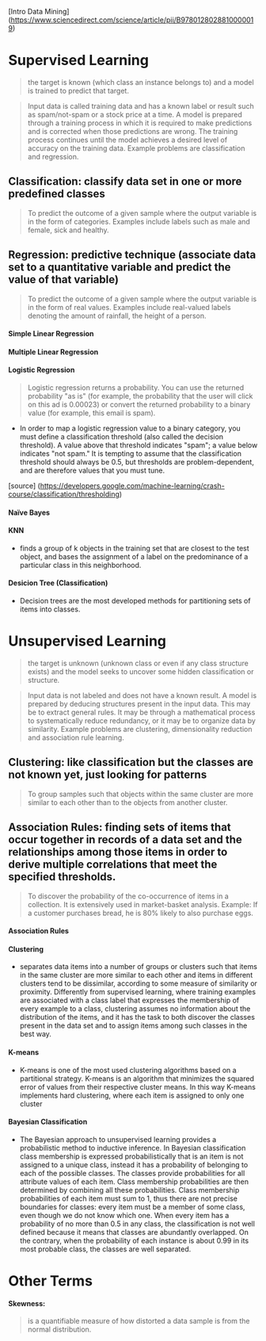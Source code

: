 [Intro Data Mining] (https://www.sciencedirect.com/science/article/pii/B9780128028810000019)

# Supervised Learning
> the target is known (which class an instance belongs to) and a model is trained to
predict that target.

> Input data is called training data and has a known label or result such as spam/not-spam or a stock price at a time.
A model is prepared through a training process in which it is required to make predictions and is corrected when those predictions are wrong. The training process continues until the model achieves a desired level of accuracy on the training data. Example problems are classification and regression.

## Classification: classify data set in one or more predefined classes
> To predict the outcome of a given sample where the output variable is in the form of categories. Examples include labels such as male and female, sick and healthy.

## Regression: predictive technique (associate data set to a quantitative variable and predict the value of that variable)
> To predict the outcome of a given sample where the output variable is in the form of real values. Examples include real-valued labels denoting the amount of rainfall, the height of a person.

#### Simple Linear Regression

#### Multiple Linear Regression

#### Logistic Regression
> Logistic regression returns a probability. You can use the returned probability "as is" (for example, the probability that the user will click on this ad is 0.00023) or convert the returned probability to a binary value (for example, this email is spam).
* In order to map a logistic regression value to a binary category, you must define a classification threshold (also called the decision threshold). A value above that threshold indicates "spam"; a value below indicates "not spam." It is tempting to assume that the classification threshold should always be 0.5, but thresholds are problem-dependent, and are therefore values that you must tune.

[source] (https://developers.google.com/machine-learning/crash-course/classification/thresholding)

#### Naïve Bayes

#### KNN
* finds a group of k objects in the training set that are closest to the test object, and bases the assignment of a label on the predominance of a particular class in this neighborhood. 

#### Desicion Tree (Classification)
* Decision trees are the most developed methods for partitioning sets of items into classes. 

# Unsupervised Learning
> the target is unknown (unknown class or even if any class structure exists) and the
model seeks to uncover some hidden classification or structure.

> Input data is not labeled and does not have a known result. A model is prepared by deducing structures present in the input data. This may be to extract general rules. It may be through a mathematical process to systematically reduce redundancy, or it may be to organize data by similarity. Example problems are clustering, dimensionality reduction and association rule learning.

## Clustering: like classification but the classes are not known yet, just looking for patterns
> To group samples such that objects within the same cluster are more similar to each other than to the objects from another cluster.

## Association Rules: finding sets of items that occur together in records of a data set and the relationships among those items in order to derive multiple correlations that meet the specified thresholds.
> To discover the probability of the co-occurrence of items in a collection. It is extensively used in market-basket analysis. Example: If a customer purchases bread, he is 80% likely to also purchase eggs.

#### Association Rules

#### Clustering
* separates data items into a number of groups or clusters such that items in the same cluster are more similar to each other and items in different clusters tend to be dissimilar, according to some measure of similarity or proximity. Differently from supervised learning, where training examples are associated with a class label that expresses the membership of every example to a class, clustering assumes no information about the distribution of the items, and it has the task to both discover the classes present in the data set and to assign items among such classes in the best way.

#### K-means
* K-means is one of the most used clustering algorithms based on a partitional strategy. K-means is an algorithm that minimizes the squared error of values from their respective cluster means. In this way K-means implements hard clustering, where each item is assigned to only one cluster 

#### Bayesian Classification 
* The Bayesian approach to unsupervised learning provides a probabilistic method to inductive inference. In Bayesian classification class membership is expressed probabilistically that is an item is not assigned to a unique class, instead it has a probability of belonging to each of the possible classes. The classes provide probabilities for all attribute values of each item. Class membership probabilities are then determined by combining all these probabilities. Class membership probabilities of each item must sum to 1, thus there are not precise boundaries for classes: every item must be a member of some class, even though we do not know which one. When every item has a probability of no more than 0.5 in any class, the classification is not well defined because it means that classes are abundantly overlapped. On the contrary, when the probability of each instance is about 0.99 in its most probable class, the classes are well separated.


# Other Terms

#### Skewness:
> is a quantifiable measure of how distorted a data sample is from the normal distribution.
